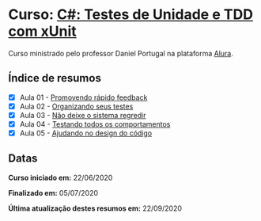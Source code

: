 # Curso: [C#: Testes de Unidade e TDD com xUnit](https://www.alura.com.br/curso-online-tdd-csharp-xunit)

Curso ministrado pelo professor Daniel Portugal na plataforma [Alura](https://cursos.alura.com.br/dashboard).

## Índice de resumos

- [X] Aula 01 - [Promovendo rápido feedback](https://github.com/oliviamattiazzo/Resumos/blob/master/TestesUnidadeTDDxUnit/Aula01_PromovendoRapidoFeedback.md)
- [X] Aula 02 - [Organizando seus testes](https://github.com/oliviamattiazzo/Resumos/blob/master/TestesUnidadeTDDxUnit/Aula02_OrganizandoSeusTestes.md)
- [X] Aula 03 - [Não deixe o sistema regredir](https://github.com/oliviamattiazzo/Resumos/blob/master/TestesUnidadeTDDxUnit/Aula03_NaoDeixeSistemaRegredir.md)
- [X] Aula 04 - [Testando todos os comportamentos](https://github.com/oliviamattiazzo/Resumos/blob/master/TestesUnidadeTDDxUnit/Aula04_TestandoTodosComportamentos.md)
- [X] Aula 05 - [Ajudando no design do código](https://github.com/oliviamattiazzo/Resumos/blob/master/TestesUnidadeTDDxUnit/Aula05_AjudandoNoDesignDoCodigo.md)

## Datas

**Curso iniciado em:** 22/06/2020

**Finalizado em:** 05/07/2020

**Última atualização destes resumos em:** 22/09/2020